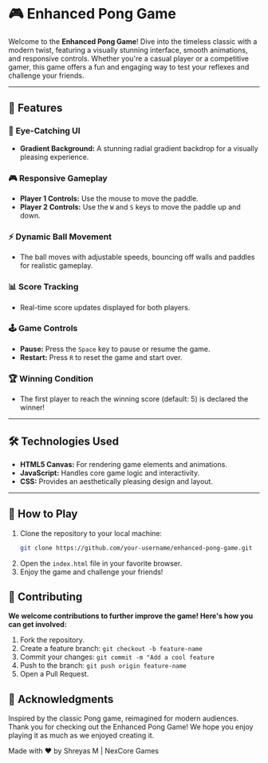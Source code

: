 # 🎮 Enhanced Pong Game

Welcome to the **Enhanced Pong Game**! Dive into the timeless classic with a modern twist, featuring a visually stunning interface, smooth animations, and responsive controls. Whether you're a casual player or a competitive gamer, this game offers a fun and engaging way to test your reflexes and challenge your friends.

---

## 🌟 Features

### 🎨 **Eye-Catching UI**
- **Gradient Background:** A stunning radial gradient backdrop for a visually pleasing experience.

### 🎮 **Responsive Gameplay**
- **Player 1 Controls:** Use the mouse to move the paddle.
- **Player 2 Controls:** Use the `W` and `S` keys to move the paddle up and down.

### ⚡ **Dynamic Ball Movement**
- The ball moves with adjustable speeds, bouncing off walls and paddles for realistic gameplay.

### 📊 **Score Tracking**
- Real-time score updates displayed for both players.

### 🕹️ **Game Controls**
- **Pause:** Press the `Space` key to pause or resume the game.
- **Restart:** Press `R` to reset the game and start over.

### 🏆 **Winning Condition**
- The first player to reach the winning score (default: 5) is declared the winner!

---

## 🛠️ Technologies Used

- **HTML5 Canvas:** For rendering game elements and animations.
- **JavaScript:** Handles core game logic and interactivity.
- **CSS:** Provides an aesthetically pleasing design and layout.

---

## 🚀 How to Play

1. Clone the repository to your local machine:
   ```bash
   git clone https://github.com/your-username/enhanced-pong-game.git
2. Open the `index.html` file in your favorite browser.
3. Enjoy the game and challenge your friends!

## 🤝 Contributing
**We welcome contributions to further improve the game! Here's how you can get involved:**

1. Fork the repository.
2. Create a feature branch:
   `git checkout -b feature-name`   
3. Commit your changes:
    `git commit -m "Add a cool feature`
4. Push to the branch:
    `git push origin feature-name`
5. Open a Pull Request.

## 🎉 Acknowledgments
Inspired by the classic Pong game, reimagined for modern audiences.
Thank you for checking out the Enhanced Pong Game! We hope you enjoy playing it as much as we enjoyed creating it.

Made with ❤️ by Shreyas M | NexCore Games
